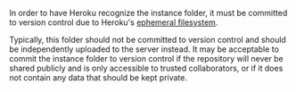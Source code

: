 In order to have Heroku recognize the instance folder, it must be committed to version control due to Heroku's [ephemeral filesystem](https://simpleit.rocks/avoid-using-flask-instance-folder-when-deploying-to-heroku/).

Typically, this folder should not be committed to version control and should be independently uploaded to the server instead. It may be acceptable to commit the instance folder to version control if the repository will never be shared publicly and is only accessible to trusted collaborators, or if it does not contain any data that should be kept private.